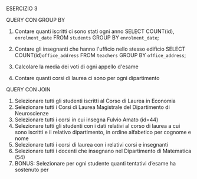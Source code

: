 ESERCIZIO 3

QUERY CON GROUP BY

1. Contare quanti iscritti ci sono stati ogni anno
SELECT COUNT(id), `enrolment_date` FROM `students` GROUP BY `enrolment_date`;

2. Contare gli insegnanti che hanno l'ufficio nello stesso edificio
SELECT COUNT(id)`office_address` FROM `teachers` GROUP BY `office_address`;

3. Calcolare la media dei voti di ogni appello d'esame
4. Contare quanti corsi di laurea ci sono per ogni dipartimento

QUERY CON JOIN

1. Selezionare tutti gli studenti iscritti al Corso di Laurea in Economia
2. Selezionare tutti i Corsi di Laurea Magistrale del Dipartimento di Neuroscienze
3. Selezionare tutti i corsi in cui insegna Fulvio Amato (id=44)
4. Selezionare tutti gli studenti con i dati relativi al corso di laurea a cui sono iscritti e il
relativo dipartimento, in ordine alfabetico per cognome e nome
5. Selezionare tutti i corsi di laurea con i relativi corsi e insegnanti
6. Selezionare tutti i docenti che insegnano nel Dipartimento di Matematica (54)
7. BONUS: Selezionare per ogni studente quanti tentativi d’esame ha sostenuto per


